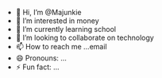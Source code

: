 - 👋 Hi, I’m @Majunkie
- 👀 I’m interested in money
- 🌱 I’m currently learning school
- 💞️ I’m looking to collaborate on technology
- 📫 How to reach me ...email
- 😄 Pronouns: ...
- ⚡ Fun fact: ...

<!---
Majunkie/Majunkie is a ✨ special ✨ repository because its `README.md` (this file) appears on your GitHub profile.
You can click the Preview link to take a look at your changes.
--->
